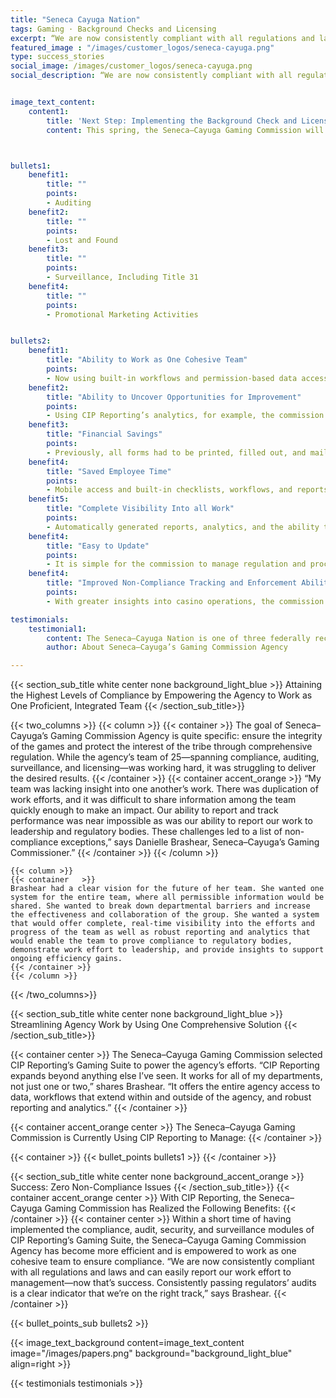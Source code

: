 ```yaml
---
title: "Seneca Cayuga Nation"
tags: Gaming · Background Checks and Licensing
excerpt: “We are now consistently compliant with all regulations and laws and can easily report our work effort…”
featured_image : "/images/customer_logos/seneca-cayuga.png"
type: success_stories
social_image: /images/customer_logos/seneca-cayuga.png
social_description: “We are now consistently compliant with all regulations and laws and can easily report our work effort…”


image_text_content:
    content1:
        title: 'Next Step: Implementing the Background Check and Licensing Module'
        content: This spring, the Seneca–Cayuga Gaming Commission will roll out the final module within CIP Reporting’s Gaming Suite, the background check and licensing module. “We are looking forward to bringing the licensing module live. I expect it will drive superior efficiency within the licensing team and it will help tremendously with our Title 31 efforts,” says Brashear.



bullets1:
    benefit1:
        title: ""
        points: 
        - Auditing
    benefit2:
        title: ""
        points: 
        - Lost and Found
    benefit3:
        title: ""
        points: 
        - Surveillance, Including Title 31
    benefit4:
        title: ""
        points: 
        - Promotional Marketing Activities


bullets2:
    benefit1:
        title: "Ability to Work as One Cohesive Team"
        points: 
        - Now using built-in workflows and permission-based data access, the right people are informed of the workings of the agency and casino. For instance, violations logged by the surveillance department against an employee will be shared with licensing for consideration upon renewing the employee’s license.
    benefit2:
        title: "Ability to Uncover Opportunities for Improvement"
        points: 
        - Using CIP Reporting’s analytics, for example, the commission identified that more than 50% of all findings had been related to cash handling and responded by implementing appropriate corrective measures. The commission also found that the machines from one gaming vendor were significantly less reliable than others, leading them to switch these for higher-performing machines.
    benefit3:
        title: "Financial Savings"
        points: 
        - Previously, all forms had to be printed, filled out, and mailed or faxed. Now that these are managed electronically, these hard costs have been eliminated.
    benefit4:
        title: "Saved Employee Time"
        points: 
        - Mobile access and built-in checklists, workflows, and reports have lessened clerical duties. CIP Reporting ensures all data is being collected at the point of discovery, is shared and escalated as designated by the defined workflows, and can be reported on automatically.
    benefit5:
        title: "Complete Visibility Into all Work"
        points: 
        - Automatically generated reports, analytics, and the ability to search on any field provide the real-time visibility into every aspect of the business, present or past, in a format that is shareable with others.
    benefit4:
        title: "Easy to Update"
        points: 
        - It is simple for the commission to manage regulation and process changes such as those of the System of Internal Controls (SICS) with CIP Reporting’s centralized structure.
    benefit4:
        title: "Improved Non-Compliance Tracking and Enforcement Abilities"
        points: 
        - With greater insights into casino operations, the commission has been able to take enforcement actions to cure ongoing non-compliance issues that were previously too hard to identify and track.

testimonials:
    testimonial1:
        content: The Seneca–Cayuga Nation is one of three federally recognized tribes of Seneca people in the United States. The Seneca–Cayuga Nation’s tribal jurisdictional area is in the northeast corner of Oklahoma and is headquartered in Grove, Oklahoma. The Seneca–Cayuga have a Class II casino, Grand Lake Casino, which offers 45,000 square feet of gaming and live entertainment. Seneca–Cayuga’s Gaming Commission is charged with auditing, approving vendors, and providing surveillance of the Grand Lake Casino with the goal of ensuring the integrity of the games and protecting the interest of the tribe through comprehensive regulation.
        author: About Seneca–Cayuga’s Gaming Commission Agency

---
```

{{< section_sub_title white center none background_light_blue  >}} Attaining the Highest Levels of Compliance by Empowering the Agency to Work as One Proficient, Integrated Team
 {{< /section_sub_title>}} 


{{< two_columns >}}
    {{< column >}}
        {{< container >}}
        The goal of Seneca–Cayuga’s Gaming Commission Agency is quite specific: ensure the integrity of the games and protect the interest of the tribe through comprehensive regulation. While the agency’s team of 25—spanning compliance, auditing, surveillance, and licensing—was working hard, it was struggling to deliver the desired results.
        {{< /container >}}
        {{< container accent_orange >}}
        “My team was lacking insight into one another’s work. There was duplication of work efforts, and it was difficult to share information among the team quickly enough to make an impact. Our ability to report and track performance was near impossible as was our ability to report our work to leadership and regulatory bodies. These challenges led to a list of non-compliance exceptions,” says Danielle Brashear, Seneca–Cayuga’s Gaming Commissioner.”
        {{< /container >}}
    {{< /column >}}

    {{< column >}}
    {{< container   >}}
    Brashear had a clear vision for the future of her team. She wanted one system for the entire team, where all permissible information would be shared. She wanted to break down departmental barriers and increase the effectiveness and collaboration of the group. She wanted a system that would offer complete, real-time visibility into the efforts and progress of the team as well as robust reporting and analytics that would enable the team to prove compliance to regulatory bodies, demonstrate work effort to leadership, and provide insights to support ongoing efficiency gains.
    {{< /container >}}
    {{< /column >}}
{{< /two_columns>}}






{{< section_sub_title white center none background_light_blue  >}} Streamlining Agency Work by Using One Comprehensive Solution
 {{< /section_sub_title>}} 

{{< container  center >}}
The Seneca–Cayuga Gaming Commission selected CIP Reporting’s Gaming Suite to power the agency’s efforts. “CIP Reporting expands beyond anything else I’ve seen. It works for all of my departments, not just one or two,” shares Brashear. “It offers the entire agency access to data, workflows that extend within and outside of the agency, and robust reporting and analytics.”
{{< /container >}}

{{< container accent_orange center >}}
The Seneca–Cayuga Gaming Commission is Currently Using CIP Reporting to Manage:
{{< /container >}}

{{< container >}}
{{< bullet_points bullets1 >}}
{{< /container >}}

{{< section_sub_title white center none background_accent_orange  >}} Success:
Zero Non-Compliance Issues {{< /section_sub_title>}} 
{{< container accent_orange center >}}
With CIP Reporting, the Seneca–Cayuga Gaming Commission has Realized the Following Benefits:
{{< /container >}}
{{< container  center >}}
Within a short time of having implemented the compliance, audit, security, and surveillance modules of CIP Reporting’s Gaming Suite, the Seneca–Cayuga Gaming Commission Agency has become more efficient and is empowered to work as one cohesive team to ensure compliance. “We are now consistently compliant with all regulations and laws and can easily report our work effort to management—now that’s success. Consistently passing regulators’ audits is a clear indicator that we’re on the right track,” says Brashear.
{{< /container >}}

{{< bullet_points_sub bullets2 >}}

{{< image_text_background content=image_text_content image="/images/papers.png" background="background_light_blue" align=right >}}

{{< testimonials testimonials >}}